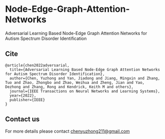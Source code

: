 # Node-Edge-Graph-Attention-Networks
Adversarial Learning Based Node-Edge Graph Attention Networks for Autism Spectrum Disorder Identification
## Cite
```
@article{chen2022adversarial,
  title={Adversarial Learning Based Node-Edge Graph Attention Networks for Autism Spectrum Disorder Identification},
  author={Chen, Yuzhong and Yan, Jiadong and Jiang, Mingxin and Zhang, Tuo and Zhao, Zhongbo and Zhao, Weihua and Zheng, Jian and Yao, Dezhong and Zhang, Rong and Kendrick, Keith M and others},
  journal={IEEE Transactions on Neural Networks and Learning Systems},
  year={2022},
  publisher={IEEE}
}
```
## Contact us
For more details please contact chenyuzhong211@gmail.com
